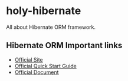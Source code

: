 # holy-hibernate
All about Hibernate ORM framework.

## Hibernate ORM Important links
- [Official Site](http://hibernate.org/orm/)
- [Official Quick Start Guide](http://docs.jboss.org/hibernate/orm/5.3/quickstart/html_single/)
- [Official Document](http://docs.jboss.org/hibernate/orm/5.3/userguide/html_single/Hibernate_User_Guide.html)

